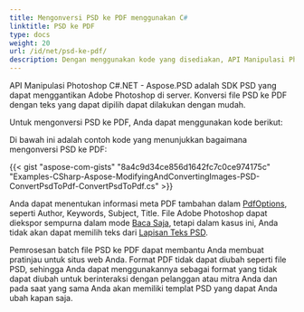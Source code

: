```yaml
---
title: Mengonversi PSD ke PDF menggunakan C#
linktitle: PSD ke PDF
type: docs
weight: 20
url: /id/net/psd-ke-pdf/
description: Dengan menggunakan kode yang disediakan, API Manipulasi Photoshop C#.NET dapat menggantikan Adobe Photoshop di server dan mengonversi file PSD ke PDF dengan teks yang dapat dipilih.
---
```


API Manipulasi Photoshop C#.NET - Aspose.PSD  adalah SDK PSD yang dapat menggantikan Adobe Photoshop di server. Konversi file PSD ke PDF dengan teks yang dapat dipilih dapat dilakukan dengan mudah.

Untuk mengonversi PSD ke PDF, Anda dapat menggunakan kode berikut:

Di bawah ini adalah contoh kode yang menunjukkan bagaimana mengonversi PSD ke PDF:

{{< gist "aspose-com-gists" "8a4c9d34ce856d1642fc7c0ce974175c" "Examples-CSharp-Aspose-ModifyingAndConvertingImages-PSD-ConvertPsdToPdf-ConvertPsdToPdf.cs" >}}

Anda dapat menentukan informasi meta PDF tambahan dalam [PdfOptions](https://reference.aspose.com/psd/net/aspose.psd.imageoptions/pdfoptions), seperti Author, Keywords, Subject, Title. File Adobe Photoshop dapat diekspor sempurna dalam mode [Baca Saja](https://reference.aspose.com/psd/net/aspose.psd.imageloadoptions/psdloadoptions/properties/readonlymode), tetapi dalam kasus ini, Anda tidak akan dapat memilih teks dari [Lapisan Teks PSD](https://reference.aspose.com/psd/net/aspose.psd.fileformats.psd.layers/textlayer).

Pemrosesan batch file PSD ke PDF dapat membantu Anda membuat pratinjau untuk situs web Anda. Format PDF tidak dapat diubah seperti file PSD, sehingga Anda dapat menggunakannya sebagai format yang tidak dapat diubah untuk berinteraksi dengan pelanggan atau mitra Anda dan pada saat yang sama Anda akan memiliki templat PSD yang dapat Anda ubah kapan saja.
